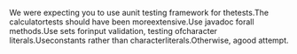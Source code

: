 We were expecting you to use aunit testing framework for thetests.The calculatortests should have been moreextensive.Use javadoc forall methods.Use sets forinput validation, testing ofcharacter literals.Useconstants rather than characterliterals.Otherwise, agood attempt.
